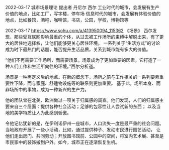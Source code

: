 
2022-03-17
城市场景理论
提出者 丹尼尔 西尔
工业时代的城市，会发展有生产价值的地点，比如工厂，写字楼，停车场
信息时代的城市，会发展有体验价值的地点，比如餐馆，酒吧，咖啡馆，书店，公园，学校，博物馆等

2022-03-17
https://www.sohu.com/a/413950094_115362
《场景》
西尔发现，那些受互联网影响最重的个体，从过去被工作场所的束缚中解脱出来，有了更大的居住地选择权，让他们能够更关心居住环境。
一系列关于“生活方式”的讨论成为时下最热门的话题，能否提升生活品质，关系到城市能有多大的价值。

“他们不再需要工作场所，而需要场景。场景成为了更加重要的因素，它打造了一种人们工作和生活所向往的环境。”西尔分析道。

场景是一种再定义后的地点。在新的概念下，场所之前与工作相关的一系列要素重要性下降，而与家庭、舒适物设施等的联系则更加重要。
基于此，场所本身、而非场所中的事物，成为一种新兴的生产力。

他的团队曾在北美、欧洲做过一项关于归属感的调查。他们发现，人们的归属感主要来自三个层面：提供各种社会活动；足够的包容性让人尝试新的东西；
以及当地的美学特质让人为此感到骄傲。

令他记忆犹新的是，在伊利诺伊州一座城市，人口流失一度是最严重的社会问题。当地政府开展了一些小活动，比如，通过提供种子、发动市民进行园艺活动，
让他们走出房门、共同劳动；开放图书馆前、公园中的空间，将室内艺术展、甚至是市民家中的装饰搬到户外。如今，城市正在逐渐恢复生机。